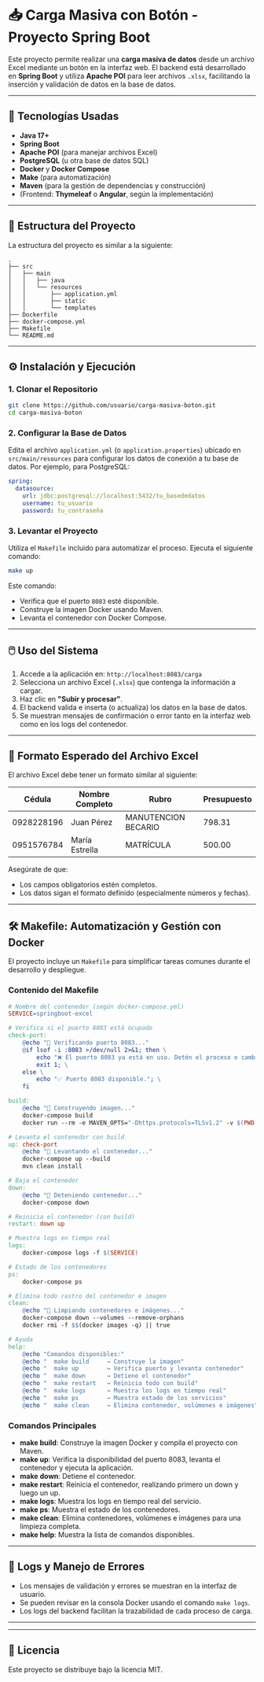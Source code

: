 # 📥 Carga Masiva con Botón - Proyecto Spring Boot

Este proyecto permite realizar una **carga masiva de datos** desde un archivo Excel mediante un botón en la interfaz web. El backend está desarrollado en **Spring Boot** y utiliza **Apache POI** para leer archivos `.xlsx`, facilitando la inserción y validación de datos en la base de datos.

---

## 🚀 Tecnologías Usadas

- **Java 17+**
- **Spring Boot**
- **Apache POI** (para manejar archivos Excel)
- **PostgreSQL** (u otra base de datos SQL)
- **Docker** y **Docker Compose**
- **Make** (para automatización)
- **Maven** (para la gestión de dependencias y construcción)
- (Frontend: **Thymeleaf** o **Angular**, según la implementación)

---

## 📁 Estructura del Proyecto

La estructura del proyecto es similar a la siguiente:

```
.
├── src
│   ├── main
│   │   ├── java
│   │   └── resources
│   │       ├── application.yml
│   │       ├── static
│   │       └── templates
├── Dockerfile
├── docker-compose.yml
├── Makefile
└── README.md
```

---

## ⚙️ Instalación y Ejecución

### 1. Clonar el Repositorio

```bash
git clone https://github.com/usuario/carga-masiva-boton.git
cd carga-masiva-boton
```

### 2. Configurar la Base de Datos

Edita el archivo `application.yml` (o `application.properties`) ubicado en `src/main/resources` para configurar los datos de conexión a tu base de datos. Por ejemplo, para PostgreSQL:

```yaml
spring:
  datasource:
    url: jdbc:postgresql://localhost:5432/tu_basededatos
    username: tu_usuario
    password: tu_contraseña
```

### 3. Levantar el Proyecto

Utiliza el `Makefile` incluido para automatizar el proceso. Ejecuta el siguiente comando:

```bash
make up
```

Este comando:
- Verifica que el puerto `8083` esté disponible.
- Construye la imagen Docker usando Maven.
- Levanta el contenedor con Docker Compose.

---

## 🖱️ Uso del Sistema

1. Accede a la aplicación en: `http://localhost:8083/carga`
2. Selecciona un archivo Excel (`.xlsx`) que contenga la información a cargar.
3. Haz clic en **"Subir y procesar"**.
4. El backend valida e inserta (o actualiza) los datos en la base de datos.
5. Se muestran mensajes de confirmación o error tanto en la interfaz web como en los logs del contenedor.

---

## 📄 Formato Esperado del Archivo Excel

El archivo Excel debe tener un formato similar al siguiente:

| Cédula        | Nombre Completo     | Rubro               | Presupuesto |
|---------------|---------------------|---------------------|-------------|
| 0928228196    | Juan Pérez          | MANUTENCION BECARIO | 798.31      |
| 0951576784    | María Estrella      | MATRÍCULA           | 500.00      |

Asegúrate de que:
- Los campos obligatorios estén completos.
- Los datos sigan el formato definido (especialmente números y fechas).

---

## 🛠️ Makefile: Automatización y Gestión con Docker

El proyecto incluye un `Makefile` para simplificar tareas comunes durante el desarrollo y despliegue.

### Contenido del Makefile

```makefile
# Nombre del contenedor (según docker-compose.yml)
SERVICE=springboot-excel

# Verifica si el puerto 8083 está ocupado
check-port:
	@echo "🔎 Verificando puerto 8083..."
	@if lsof -i :8083 >/dev/null 2>&1; then \
		echo "❌ El puerto 8083 ya está en uso. Detén el proceso o cambia el puerto."; \
		exit 1; \
	else \
		echo "✅ Puerto 8083 disponible."; \
	fi

build:
	@echo "🔨 Construyendo imagen..."
	docker-compose build
	docker run --rm -e MAVEN_OPTS="-Dhttps.protocols=TLSv1.2" -v $(PWD):/app -w /app maven:3.9.4-eclipse-temurin-17 mvn clean package -DskipTests

# Levanta el contenedor con build
up: check-port
	@echo "🚀 Levantando el contenedor..."
	docker-compose up --build
	mvn clean install

# Baja el contenedor
down:
	@echo "🛑 Deteniendo contenedor..."
	docker-compose down

# Reinicia el contenedor (con build)
restart: down up

# Muestra logs en tiempo real
logs:
	docker-compose logs -f $(SERVICE)

# Estado de los contenedores
ps:
	docker-compose ps

# Elimina todo rastro del contenedor e imagen
clean:
	@echo "🧹 Limpiando contenedores e imágenes..."
	docker-compose down --volumes --remove-orphans
	docker rmi -f $$(docker images -q) || true

# Ayuda
help:
	@echo "Comandos disponibles:"
	@echo "  make build     → Construye la imagen"
	@echo "  make up        → Verifica puerto y levanta contenedor"
	@echo "  make down      → Detiene el contenedor"
	@echo "  make restart   → Reinicia todo con build"
	@echo "  make logs      → Muestra los logs en tiempo real"
	@echo "  make ps        → Muestra estado de los servicios"
	@echo "  make clean     → Elimina contenedor, volúmenes e imágenes"
```

### Comandos Principales

- **make build**: Construye la imagen Docker y compila el proyecto con Maven.
- **make up**: Verifica la disponibilidad del puerto 8083, levanta el contenedor y ejecuta la aplicación.
- **make down**: Detiene el contenedor.
- **make restart**: Reinicia el contenedor, realizando primero un down y luego un up.
- **make logs**: Muestra los logs en tiempo real del servicio.
- **make ps**: Muestra el estado de los contenedores.
- **make clean**: Elimina contenedores, volúmenes e imágenes para una limpieza completa.
- **make help**: Muestra la lista de comandos disponibles.

---

## 🧾 Logs y Manejo de Errores

- Los mensajes de validación y errores se muestran en la interfaz de usuario.
- Se pueden revisar en la consola Docker usando el comando `make logs`.
- Los logs del backend facilitan la trazabilidad de cada proceso de carga.

---

---

## 📝 Licencia

Este proyecto se distribuye bajo la licencia MIT.
